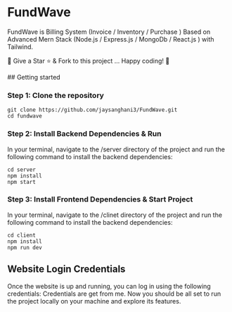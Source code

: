 # FundWave
<p align="center">

FundWave is Billing System (Invoice / Inventory / Purchase ) Based on Advanced Mern Stack (Node.js / Express.js / MongoDb / React.js ) with Tailwind.

🚀 Give a Star ⭐️ & Fork to this project ... Happy coding! 🤩
</p>
## Getting started

### Step 1: Clone the repository
```
git clone https://github.com/jaysanghani3/FundWave.git
cd fundwave
```

### Step 2: Install Backend Dependencies & Run
In your terminal, navigate to the /server directory of the project and run the following command to install the backend dependencies:
```
cd server
npm install
npm start
```

### Step 3: Install Frontend Dependencies & Start Project
In your terminal, navigate to the /clinet directory of the project and run the following command to install the backend dependencies:
```
cd client
npm install
npm run dev
```

## Website Login Credentials
Once the website is up and running, you can log in using the following credentials:
Credentials are get from me.
Now you should be all set to run the project locally on your machine and explore its features.
